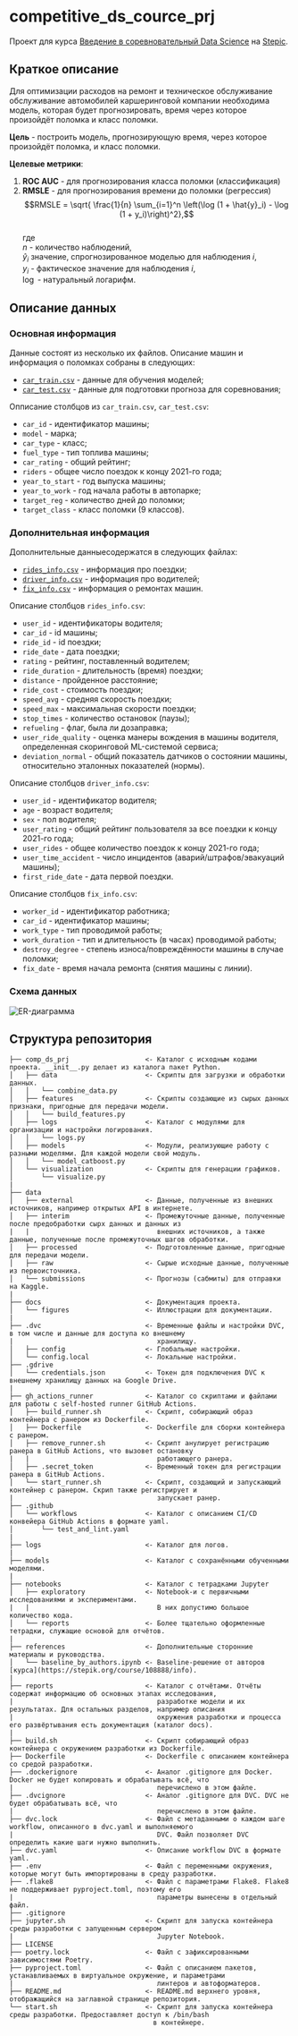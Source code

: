 # competitive_ds_cource_prj

Проект для курса [Введение в соревновательный Data Science](https://stepik.org/course/108888/info) на [Stepic](https://stepik.org/).

## Краткое описание

Для оптимизации расходов на ремонт и техническое обслуживание обслуживание автомобилей каршеринговой компании необходима модель, которая будет прогнозировать, время через которое произойдёт поломка и класс поломки.

**Цель** - построить модель, прогнозирующую время, через которое произойдёт поломка, и класс поломки.

**Целевые метрики**:
1. **ROC AUC** - для прогнозирования класса поломки (классификация)
2. **RMSLE** - для прогнозирования времени до поломки (регрессия)
$$RMSLE = \sqrt{ \frac{1}{n} \sum_{i=1}^n \left(\log (1 + \hat{y}_i) - \log (1 + y_i)\right)^2},$$  
где  
$n$ - количество наблюдений,  
$\hat{y}_i$ значение, спрогнозированное моделью для наблюдения $i$,  
$y_i$ - фактическое значение для наблюдения $i$,  
$\log$ - натуральный логарифм.

## Описание данных

### Основная информация

Данные состоят из несколько их файлов. Описание машин и информация о поломках собраны в следующих:
- [`car_train.csv`](https://raw.githubusercontent.com/a-milenkin/Competitive_Data_Science/main/data/car_train.csv) - данные для обучения моделей;
- [`car_test.csv`](https://raw.githubusercontent.com/a-milenkin/Competitive_Data_Science/main/data/car_test.csv) - данные для подготовки прогноза для соревнования;

Опписание столбцов из `car_train.csv`, `car_test.csv`:
- `car_id` - идентификатор машины;
- `model` - марка;
- `car_type` - класс;
- `fuel_type` - тип топлива машины;
- `car_rating` - общий рейтинг;
- `riders` - общее число поездок к концу 2021-го года;
- `year_to_start` - год выпуска машины;
- `year_to_work` - год начала работы в автопарке;
- `target_reg` - количество дней до поломки;
- `target_class` - класс поломки (9 классов).

### Дополнительная информация

Дополнительные данныесодержатся в следующих файлах:
- [`rides_info.csv`](https://raw.githubusercontent.com/a-milenkin/Competitive_Data_Science/main/data/rides_info.csv) - информация про поездки;
- [`driver_info.csv`](https://raw.githubusercontent.com/a-milenkin/Competitive_Data_Science/main/data/driver_info.csv) - информация про водителей;
- [`fix_info.csv`](https://raw.githubusercontent.com/a-milenkin/Competitive_Data_Science/main/data/fix_info.csv) - информация о ремонтах машин.

Описание столбцов `rides_info.csv`:
- `user_id` - идентификаторы водителя;
- `car_id` - id машины;
- `ride_id` - id поездки;
- `ride_date` - дата поездки;
- `rating` - рейтинг, поставленный водителем;
- `ride_duration` - длительность (время) поездки; 
- `distance` - пройденное расстояние;
- `ride_cost` - стоимость поездки;
- `speed_avg` - средняя скорость поездки;
- `speed_max` - максимальная скорости поездки;
- `stop_times` - количество остановок (паузы);
- `refueling` - флаг, была ли дозаправка;
- `user_ride_quality` - оценка манеры вождения в машины водителя, определенная скоринговой ML-системой сервиса;
- `deviation_normal` - общий показатель датчиков о состоянии машины, относительно эталонных показателей (нормы). 

Описание столбцов `driver_info.csv`:
- `user_id` - идентификатор водителя;
- `age` - возраст водителя;
- `sex` - пол водителя;
- `user_rating` - общий рейтинг пользователя за все поездки к концу 2021-го года;
- `user_rides` - общее количество поездок к концу 2021-го года;
- `user_time_accident` - число инцидентов (аварий/штрафов/эвакуаций машины);  
- `first_ride_date` - дата первой поездки.

Описание столбцов `fix_info.csv`:
- `worker_id` - идентификатор работника;
- `car_id` - идентификатор машины;
- `work_type` - тип проводимой работы;
- `work_duration` - тип и длительность (в часах) проводимой работы;
- `destroy_degree` - степень износа/повреждённости машины в случае поломки;
- `fix_date` - время начала ремонта (снятия машины с линии).
  
### Схема данных

![ER-диаграмма](docs/figures/er_diag.svg)

## Структура репозитория

    ├── comp_ds_prj                   <- Каталог с исходным кодами проекта. __init__.py делает из каталога пакет Python.
    │   ├── data                      <- Скрипты для загрузки и обработки данных.
    │   │   └── combine_data.py
    │   ├── features                  <- Скрипты создающие из сырых данных признаки, пригодные для передачи модели.
    │   │   └── build_features.py
    │   ├── logs                      <- Каталог с модулями для организации и настройки логирования.
    │   │   └── logs.py
    │   ├── models                    <- Модули, реализующие работу с разными моделями. Для каждой модели свой модуль.
    │   │   └── model_catboost.py
    │   └── visualization             <- Скрипты для генерации графиков.
    │       └── visualize.py
    |
    ├── data
    │   ├── external                  <- Данные, полученные из внешних источников, например открытых API в интернете.
    │   ├── interim                   <- Промежуточные данные, полученные после предобработки сырх данных и данных из
    |   |                                внешних источников, а также данные, полученные после промежуточных шагов обработки.
    │   ├── processed                 <- Подготовленные данные, пригодные для передачи модели.
    │   ├── raw                       <- Сырые исходные данные, полученные из первоисточника.
    │   └── submissions               <- Прогнозы (сабмиты) для отправки на Kaggle.
    |
    ├── docs                          <- Документация проекта.
    │   └── figures                   <- Иллюстрации для документации.
    |
    ├── .dvc                          <- Временные файлы и настройки DVC, в том числе и данные для доступа ко внешнему 
    |                                    хранилищу.
    │   ├── config                    <- Глобальные настройки.
    │   └── config.local              <- Локальные настройки.
    ├── .gdrive
    │   └── credentials.json          <- Токен для подключения DVC к внешнему хранилищу данных на Google Drive.
    |
    ├── gh_actions_runner             <- Каталог со скриптами и файлами для работы с self-hosted runner GitHub Actions.
    │   ├── build_runner.sh           <- Скрипт, собирающий образ контейнера с ранером из Dockerfile.
    │   ├── Dockerfile                <- Dockerfile для сборки контейнера с ранером.
    │   ├── remove_runner.sh          <- Скрипт анулирует регистрацию ранера в GitHub Actions, что вызовет остановку
    |   |                                работающего ранера.
    │   ├── .secret_token             <- Временный токен для регистрации ранера в GitHub Actions. 
    │   └── start_runner.sh           <- Скрипт, создающий и запускающий контейнер с ранером. Скрип также регистрирует и
    |                                    запускает ранер.
    ├── .github
    │   └── workflows                 <- Каталог с описанием CI/CD конвейера GitHub Actions в формате yaml.
    │       └── test_and_lint.yaml
    |
    ├── logs                          <- Каталог для логов.
    |
    ├── models                        <- Каталог с сохранёнными обученными моделями.
    |
    ├── notebooks                     <- Каталог с тетрадками Jupyter
    │   ├── exploratory               <- Notebook-и с первичными исследованиями и экспериментами. 
    |   |                                В них допустимо большое количество кода.
    │   └── reports                   <- Более тщательно оформленные тетрадки, служащие основой для отчётов.
    |
    ├── references                    <- Дополнительные сторонние материалы и руководства.
    │   └── baseline_by_authors.ipynb <- Baseline-решение от авторов [курса](https://stepik.org/course/108888/info).
    |
    ├── reports                       <- Каталог с отчётами. Отчёты содержат информацию об основных этапах исследования,
    |                                    разработке модели и их результатах. Для остальных разделов, например описания
    |                                    окружения разработки и процесса его развёртывания есть документация (каталог docs).
    |
    ├── build.sh                      <- Скрипт собирающий образ контейнера с окружением разработки из Dockerfile.
    ├── Dockerfile                    <- Dockerfile с описанием контейнера со средой разработки.
    ├── .dockerignore                 <- Аналог .gitignore для Docker. Docker не будет копировать и обрабатывать всё, что
    |                                    перечислено в этом файле.
    ├── .dvcignore                    <- Аналог .gitignore для DVC. DVC не будет обрабатывать всё, что
    |                                    перечислено в этом файле.
    ├── dvc.lock                      <- Файл с метаданными о каждом шаге workflow, описанного в dvc.yaml и выполняемого
    |                                    DVC. Файл позволяет DVC определить какие шаги нужно выполнить.
    ├── dvc.yaml                      <- Описание workflow DVC в формате yaml.
    ├── .env                          <- Файл с переменными окружения, которые могут быть импортированы в среду разработки.
    ├── .flake8                       <- Файл с параметрами Flake8. Flake8 не поддерживает pyproject.toml, поэтому его
    |                                    параметры вынесены в отдельный файл.
    ├── .gitignore
    ├── jupyter.sh                    <- Скрипт для запуска контейнера среды разработки с запущенным сервером
    |                                    Jupyter Notebook.
    ├── LICENSE
    ├── poetry.lock                   <- Файл с зафиксированными зависимостями Poetry.
    ├── pyproject.toml                <- Файл с описанием пакетов, устанавливаемых в виртуальное окружение, и параметрами
    |                                    линтеров и автоформатеров.
    ├── README.md                     <- README.md верхнего уровня, отображащийся на заглавной странице репозитория.
    └── start.sh                      <- Скрипт для запуска контейнера среды разработки. Предоставляет доступ к /bin/bash
                                        в контейнере.
